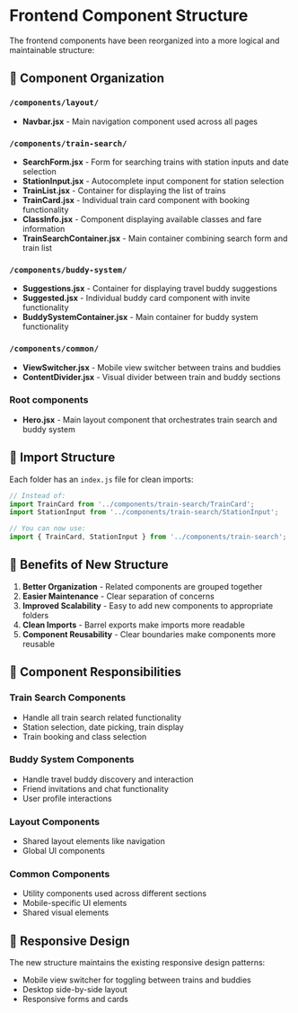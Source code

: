 # Frontend Component Structure

The frontend components have been reorganized into a more logical and maintainable structure:

## 📁 Component Organization

### `/components/layout/`
- **Navbar.jsx** - Main navigation component used across all pages

### `/components/train-search/`
- **SearchForm.jsx** - Form for searching trains with station inputs and date selection
- **StationInput.jsx** - Autocomplete input component for station selection
- **TrainList.jsx** - Container for displaying the list of trains
- **TrainCard.jsx** - Individual train card component with booking functionality
- **ClassInfo.jsx** - Component displaying available classes and fare information
- **TrainSearchContainer.jsx** - Main container combining search form and train list

### `/components/buddy-system/`
- **Suggestions.jsx** - Container for displaying travel buddy suggestions
- **Suggested.jsx** - Individual buddy card component with invite functionality
- **BuddySystemContainer.jsx** - Main container for buddy system functionality

### `/components/common/`
- **ViewSwitcher.jsx** - Mobile view switcher between trains and buddies
- **ContentDivider.jsx** - Visual divider between train and buddy sections

### Root components
- **Hero.jsx** - Main layout component that orchestrates train search and buddy system

## 🔄 Import Structure

Each folder has an `index.js` file for clean imports:

```javascript
// Instead of:
import TrainCard from '../components/train-search/TrainCard';
import StationInput from '../components/train-search/StationInput';

// You can now use:
import { TrainCard, StationInput } from '../components/train-search';
```

## 🎯 Benefits of New Structure

1. **Better Organization** - Related components are grouped together
2. **Easier Maintenance** - Clear separation of concerns
3. **Improved Scalability** - Easy to add new components to appropriate folders
4. **Clean Imports** - Barrel exports make imports more readable
5. **Component Reusability** - Clear boundaries make components more reusable

## 🚀 Component Responsibilities

### Train Search Components
- Handle all train search related functionality
- Station selection, date picking, train display
- Train booking and class selection

### Buddy System Components
- Handle travel buddy discovery and interaction
- Friend invitations and chat functionality
- User profile interactions

### Layout Components
- Shared layout elements like navigation
- Global UI components

### Common Components
- Utility components used across different sections
- Mobile-specific UI elements
- Shared visual elements

## 📱 Responsive Design

The new structure maintains the existing responsive design patterns:
- Mobile view switcher for toggling between trains and buddies
- Desktop side-by-side layout
- Responsive forms and cards
